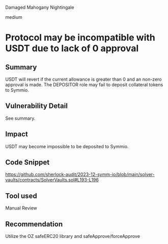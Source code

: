 Damaged Mahogany Nightingale

medium

# Protocol may be incompatible with USDT due to lack of 0 approval

## Summary
USDT will revert if the current allowance is greater than 0 and an non-zero approval is made. The DEPOSITOR role may fail to deposit collateral tokens to Symmio. 
## Vulnerability Detail
See summary.
## Impact
USDT may become impossible to be deposited to Symmio.
## Code Snippet
https://github.com/sherlock-audit/2023-12-symm-io/blob/main/solver-vaults/contracts/SolverVaults.sol#L193-L196
## Tool used

Manual Review

## Recommendation
Utilize the OZ safeERC20 library and safeApprove/forceApprove